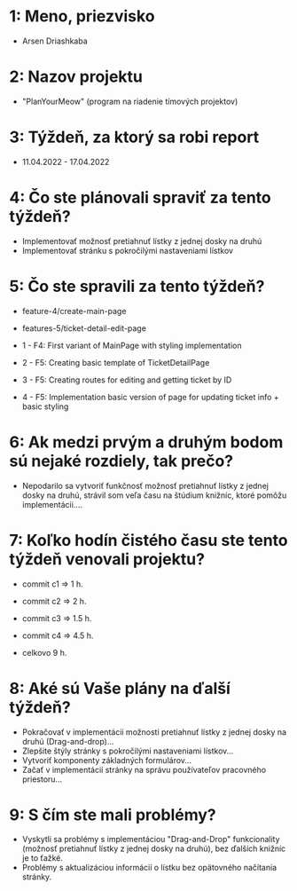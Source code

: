 # 1: Meno, priezvisko

- Arsen Driashkaba

# 2: Nazov projektu

- "PlanYourMeow" (program na riadenie tímových projektov)

# 3: Týždeň, za ktorý sa robi report

- 11.04.2022 - 17.04.2022

# 4: Čo ste plánovali spraviť za tento týždeň?

- Implementovať možnosť pretiahnuť lístky z jednej dosky na druhú
- Implementovať stránku s pokročilými nastaveniami lístkov

# 5: Čo ste spravili za tento týždeň?

- feature-4/create-main-page
- features-5/ticket-detail-edit-page

- 1 - F4: First variant of MainPage with styling implementation
- 2 - F5: Creating basic template of TicketDetailPage
- 3 - F5: Creating routes for editing and getting ticket by ID
- 4 - F5: Implementation basic version of page for updating ticket info + basic styling

# 6: Ak medzi prvým a druhým bodom sú nejaké rozdiely, tak prečo?

- Nepodarilo sa vytvoriť funkčnosť možnosť pretiahnuť lístky z jednej dosky na druhú, strávil som veľa času na štúdium knižníc, ktoré pomôžu implementácii....

# 7: Koľko hodín čistého času ste tento týždeň venovali projektu?

- commit c1 => 1 h.
- commit c2 => 2 h.
- commit c3 => 1.5 h.
- commit c4 => 4.5 h.

- celkovo 9 h.

# 8: Aké sú Vaše plány na ďalší týždeň?

- Pokračovať v implementácii možnosti pretiahnuť lístky z jednej dosky na druhú (Drag-and-drop)...
- Zlepšite štýly stránky s pokročilými nastaveniami lístkov...
- Vytvoriť komponenty základných formulárov...
- Začať v implementácií stránky na správu používateľov pracovného priestoru...

# 9: S čím ste mali problémy?

- Vyskytli sa problémy s implementáciou "Drag-and-Drop" funkcionality (možnosť pretiahnuť lístky z jednej dosky na druhú), bez ďalších knižníc je to ťažké.
- Problémy s aktualizáciou informácií o lístku bez opätovného načítania stránky.
